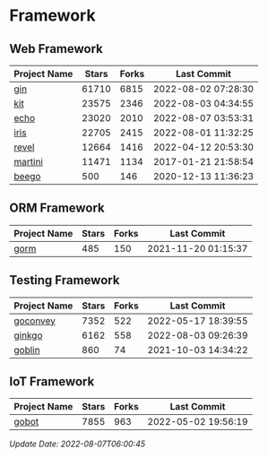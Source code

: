# Framework

## Web Framework
| Project Name | Stars | Forks | Last Commit |
| ------------ | ----- | ----- | ----------- |
| [gin](https://github.com/gin-gonic/gin) | 61710 | 6815 | 2022-08-02 07:28:30 |
| [kit](https://github.com/go-kit/kit) | 23575 | 2346 | 2022-08-03 04:34:55 |
| [echo](https://github.com/labstack/echo) | 23020 | 2010 | 2022-08-07 03:53:31 |
| [iris](https://github.com/kataras/iris) | 22705 | 2415 | 2022-08-01 11:32:25 |
| [revel](https://github.com/revel/revel) | 12664 | 1416 | 2022-04-12 20:53:30 |
| [martini](https://github.com/go-martini/martini) | 11471 | 1134 | 2017-01-21 21:58:54 |
| [beego](https://github.com/astaxie/beego) | 500 | 146 | 2020-12-13 11:36:23 |

## ORM Framework
| Project Name | Stars | Forks | Last Commit |
| ------------ | ----- | ----- | ----------- |
| [gorm](https://github.com/jinzhu/gorm) | 485 | 150 | 2021-11-20 01:15:37 |

## Testing Framework
| Project Name | Stars | Forks | Last Commit |
| ------------ | ----- | ----- | ----------- |
| [goconvey](https://github.com/smartystreets/goconvey) | 7352 | 522 | 2022-05-17 18:39:55 |
| [ginkgo](https://github.com/onsi/ginkgo) | 6162 | 558 | 2022-08-03 09:26:39 |
| [goblin](https://github.com/franela/goblin) | 860 | 74 | 2021-10-03 14:34:22 |

## IoT Framework
| Project Name | Stars | Forks | Last Commit |
| ------------ | ----- | ----- | ----------- |
| [gobot](https://github.com/hybridgroup/gobot) | 7855 | 963 | 2022-05-02 19:56:19 |

*Update Date: 2022-08-07T06:00:45*